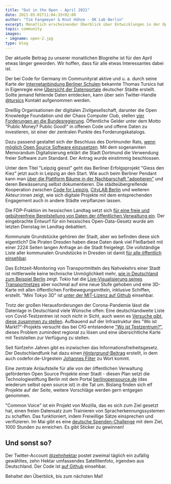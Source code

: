 ```yaml
---
title: "Out in the Open - April 2021"
date: 2021-05-01T11:04:33+02:00
author: "Tim Fangmeyer & Knut Hühne - OK Lab Berlin"
excerpt: Monatlich erscheinender Überblick über Entwicklungen in der Open Data and Civic Tech Szene
topic: community
images:
- imgname: open-2.jpg
type: blog
---
```


Der aktuelle Beitrag zu unserer monatlichen Blogreihe ist für den April etwas länger geworden. Wir
hoffen, dass für alle etwas Interessantes dabei ist.

Der bei Code for Germany im Communityrat aktive und u. a. durch seine Karte der [Internetanbindung
Berliner Schulen](https://tursics.github.io/schule-breitband-2021/) bekannte Thomas Tursics hat in
Eigenregie eine [Übersicht der
Datenportale](https://offenesdatenportal.de/dataset/ubersicht-der-open-data-angebote-in-deutschland/resource/2a8fafd0-b87f-4342-82b6-6e56569d673d)
deutscher Städte erstellt. Sollte jemand fehlende Daten entdecken, kann über sein Twitter-Handle
[@tursics](https://twitter.com/tursics) Kontakt aufgenommen werden.

Dreißig Organisationen der digitalen Zivilgesellschaft, darunter die Open Knowledge Foundation und
der Chaos Computer Club, stellen [vier Forderungen an die
Bundesregierung](https://digitalezivilgesellschaft.org/). Öffentliche Gelder unter dem Motto "Public
Money? Public Good!" in offenen Code und offene Daten zu investieren, ist einer der zentralen Punkte
des Forderungskatalogs.

Dazu passend gestaltet sich der Beschluss des Dortmunder Rats, [wenn möglich Open Source Software
einzusetzen](https://blog.do-foss.de/beitrag/freie-software-ist-von-jetzt-an-standard-in-dortmund/).
Mit dem sogenannten Memorandum Digitalisierung erklärt die Stadt Dortmund die Verwendung freier
Software zum Standard. Der Antrag wurde einstimmig beschlossen.

Unter dem Titel "Leipzig giesst" geht das Berliner Erfolgsprojekt "Giess den Kiez" jetzt auch in
Leipzig  an den Start. Wie auch beim Berliner Pendant kann man [über die Plattform Bäume in der
Nachbarschaft "adoptieren"](https://giessdeinviertel.codeforleipzig.de/) und deren Bewässerung
selbst dokumentieren. Die städteübergreifende Kooperation zwischen [Code for
Leipzig](https://www.codefor.de/leipzig/), [CityLAB
Berlin](https://twitter.com/citylabberlin/status/1386268487652417539) und weiteren Akteur:innen
zeigt, wie sich digitale Projekte mit dem entsprechenden Engagement auch in andere Städte
verpflanzen lassen.

Die FDP-Fraktion im hessischen Landtag setzt sich [für eine freie und gebührenfreie Bereitstellung
von Daten der öffentlichen Verwaltung
ein](https://www.fr.de/rhein-main/landespolitik/hessen-soll-daten-veroeffentlichen-90475037.html).
Der eingebrachte Entwurf für ein hessisches Open-Data-Gesetz wurde am letzten Dienstag im Landtag
debattiert.

Kommunale Grundstücke gehören der Stadt, aber wo befinden diese sich eigentlich? Die Piraten Dresden
haben diese Daten dank viel Fleißarbeit mit einer 2224 Seiten langen Anfrage an die Stadt
freigelegt. Die vollständige Liste aller kommunalen Grundstücke in Dresden ist damit [für alle
öffentlich
einsehbar](https://www.piraten-dresden.de/daten-aller-kommunalen-grundstuecke-sind-frei/).

Das Echtzeit-Monitoring von Transportmitteln des Nahvekehrs einer Stadt ist mittlerweile keine
technische Unmöglichkeit mehr, [wie in Deutschland zum Beispiel
Berlin](https://www.vbb.de/fahrplan/fahrplanauskunft/vbb-livekarte) zeigt. Tokio hat die
[Live-Visualisierung seines Transportnetzes](https://minitokyo3d.com/) aber nochmal auf eine neue
Stufe gehoben und eine 3D-Karte mit allen öffentlichen Fortbewegungsmitteln, inklusive Schiffen,
erstellt. "Mini Tokyo 3D" ist [unter der MIT-Lizenz auf
Github](https://github.com/nagix/mini-tokyo-3d) einsehbar.

Trotz der großen Herausforderungen der Corona-Pandemie lässt die Datenlage in Deutschland viele
Wünsche offen: Eine deutschlandweite Liste von Covid-Testzentren ist noch nicht in Sicht, auch wenn
es [Versuche gibt, diese zusammen zu stellen](https://hackmd.okfn.de/4yeVf1mhQGyjZmtGOqWKrg?view#).
Aufbauend auf der Infrastruktur des "Wo ist Markt?"-Projekts versucht das bei CfG entstandene ["Wo
ist Testzentrum?"](https://wo-ist-testzentrum.de/#leipzig), dieses Problem zumindest regional zu
lösen und eine übersichtliche Karte mit Teststellen zur Verfügung zu stellen.

Seit fünfzehn Jahren gibt es inzwischen das Informationsfreiheitsgesetz. Der Deutschlandfunk hat
dazu einen
[_Hintergrund_-Beitrag](https://www.deutschlandfunk.de/15-jahre-informationsfreiheitsgesetz-wie-man-an-die.724.de.html?dram%3Aarticle_id=495773)
erstellt, in dem auch codefor.de-Urgestein [Johannes Filter](https://twitter.com/fil_ter) zu Wort
kommt.

Eine zentrale Anlaufstelle für alle von der öffentlichen Verwaltung geförderten Open Source Projekte
einer Stadt - diesen Plan setzt die Technologiestiftung Berlin mit dem Portal
[berlinopensource.de](http://berlinopensource.de) (das wiederum selbst open source ist) in die Tat
um. Bislang finden sich elf Projekte auf der Seite, weitere Vorschläge werden gern entgegen
genommen.

"Common Voice" ist ein Projekt von Mozilla, das es sich zum Ziel gesetzt hat, einen freien Datensatz
zum Trainieren von Spracherkennungssystemen zu schaffen. Das funktioniert, indem Freiwillige Sätze
einsprechen und verifizieren. Im Mai gibt es eine [deutsche
Spenden-Challenge](https://discourse.mozilla.org/t/die-common-voice-spenden-challenge-von-1-31-mai-2021-hilf-uns-1-000-stunden-zu-erreichen-und-gewinne-ein-stickerset/79163)
mit dem Ziel, 1000 Stunden zu erreichen. Es gibt Sticker zu gewinnen!

## Und sonst so?  
Der Twitter-Account [@zehnhektar](https://twitter.com/zehnhektar) postet zweimal
täglich ein zufällig gewähltes, zehn Hektar umfassendes Satellitenfoto, irgendwo aus Deutschland.
Der Code ist [auf Github](https://github.com/doersino/aerialbot) einsehbar.

Behaltet den Überblick, bis zum nächsten Mal!

